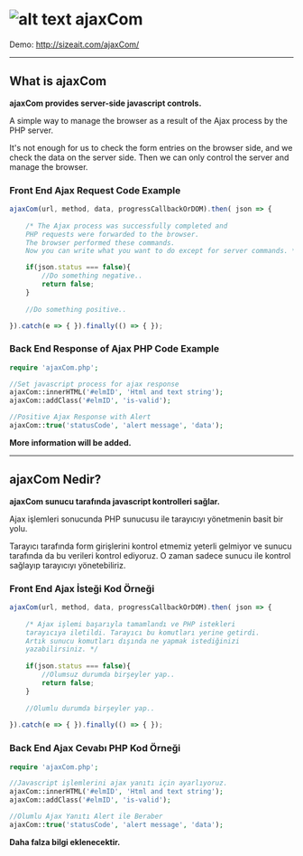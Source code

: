 
# ![alt text](http://sizeait.com/ajaxCom/img/logo.png)  ajaxCom

Demo: http://sizeait.com/ajaxCom/

---

## What is ajaxCom 
**ajaxCom provides server-side javascript controls.**

A simple way to manage the browser as a result of the Ajax process by the PHP server.

It's not enough for us to check the form entries on the browser side, and we check the data on the server side. Then we can only control the server and manage the browser.

### Front End Ajax Request Code Example
```javascript
ajaxCom(url, method, data, progressCallbackOrDOM).then( json => {
    
    /* The Ajax process was successfully completed and 
    PHP requests were forwarded to the browser.
    The browser performed these commands. 
    Now you can write what you want to do except for server commands. */

    if(json.status === false){
        //Do something negative..
        return false;
    }
    
    //Do something positive..

}).catch(e => { }).finally(() => { });
```

### Back End Response of Ajax PHP Code Example
```php
require 'ajaxCom.php';

//Set javascript process for ajax response
ajaxCom::innerHTML('#elmID', 'Html and text string');
ajaxCom::addClass('#elmID', 'is-valid');

//Positive Ajax Response with Alert
ajaxCom::true('statusCode', 'alert message', 'data');
```
    
    

**More information will be added.**

---

## ajaxCom Nedir?
**ajaxCom sunucu tarafında javascript kontrolleri sağlar.**

Ajax işlemleri sonucunda PHP sunucusu ile tarayıcıyı yönetmenin basit bir yolu.

Tarayıcı tarafında form girişlerini kontrol etmemiz yeterli gelmiyor ve sunucu tarafında da bu verileri kontrol ediyoruz. O zaman sadece sunucu ile kontrol sağlayıp tarayıcıyı yönetebiliriz.

### Front End Ajax İsteği Kod Örneği
```javascript
ajaxCom(url, method, data, progressCallbackOrDOM).then( json => {
    
    /* Ajax işlemi başarıyla tamamlandı ve PHP istekleri 
    tarayıcıya iletildi. Tarayıcı bu komutları yerine getirdi. 
    Artık sunucu komutları dışında ne yapmak istediğinizi
    yazabilirsiniz. */
    
    if(json.status === false){
        //Olumsuz durumda birşeyler yap..
        return false;
    }
    
    //Olumlu durumda birşeyler yap..
                    
}).catch(e => { }).finally(() => { });
```

### Back End Ajax Cevabı PHP Kod Örneği
```php
require 'ajaxCom.php';

//Javascript işlemlerini ajax yanıtı için ayarlıyoruz.
ajaxCom::innerHTML('#elmID', 'Html and text string');
ajaxCom::addClass('#elmID', 'is-valid');

//Olumlu Ajax Yanıtı Alert ile Beraber
ajaxCom::true('statusCode', 'alert message', 'data');
```

**Daha falza bilgi eklenecektir.**